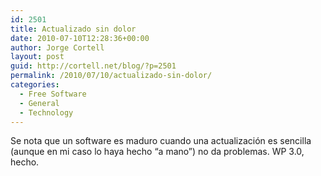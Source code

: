 ```yaml
---
id: 2501
title: Actualizado sin dolor
date: 2010-07-10T12:28:36+00:00
author: Jorge Cortell
layout: post
guid: http://cortell.net/blog/?p=2501
permalink: /2010/07/10/actualizado-sin-dolor/
categories:
  - Free Software
  - General
  - Technology
---
```

Se nota que un software es maduro cuando una actualización es sencilla (aunque en mi caso lo haya hecho &#8220;a mano&#8221;) no da problemas. WP 3.0, hecho.
